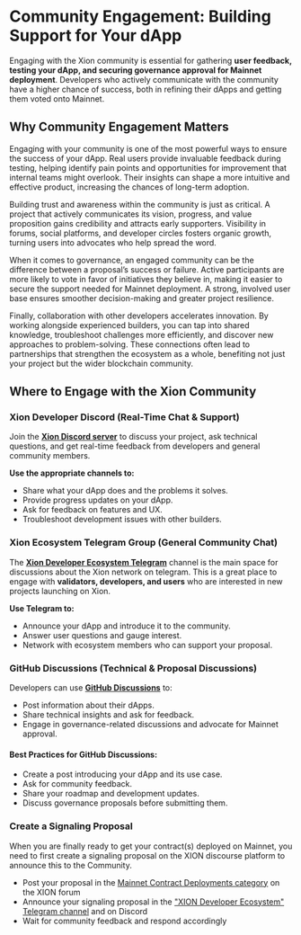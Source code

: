 # Community Engagement: Building Support for Your dApp

Engaging with the Xion community is essential for gathering **user feedback, testing your dApp, and securing governance approval for Mainnet deployment**. Developers who actively communicate with the community have a higher chance of success, both in refining their dApps and getting them voted onto Mainnet.



## **Why Community Engagement Matters**

Engaging with your community is one of the most powerful ways to ensure the success of your dApp. Real users provide invaluable feedback during testing, helping identify pain points and opportunities for improvement that internal teams might overlook. Their insights can shape a more intuitive and effective product, increasing the chances of long-term adoption.

Building trust and awareness within the community is just as critical. A project that actively communicates its vision, progress, and value proposition gains credibility and attracts early supporters. Visibility in forums, social platforms, and developer circles fosters organic growth, turning users into advocates who help spread the word.

When it comes to governance, an engaged community can be the difference between a proposal’s success or failure. Active participants are more likely to vote in favor of initiatives they believe in, making it easier to secure the support needed for Mainnet deployment. A strong, involved user base ensures smoother decision-making and greater project resilience.

Finally, collaboration with other developers accelerates innovation. By working alongside experienced builders, you can tap into shared knowledge, troubleshoot challenges more efficiently, and discover new approaches to problem-solving. These connections often lead to partnerships that strengthen the ecosystem as a whole, benefiting not just your project but the wider blockchain community.



## **Where to Engage with the Xion Community**

### **Xion Developer Discord (Real-Time Chat & Support)**

Join the [**Xion Discord server**](https://discord.gg/burnt) to discuss your project, ask technical questions, and get real-time feedback from developers and general community members.

**Use the appropriate channels to:**

* Share what your dApp does and the problems it solves.
* Provide progress updates on your dApp.
* Ask for feedback on features and UX.
* Troubleshoot development issues with other builders.

### **Xion Ecosystem Telegram Group (General Community Chat)**

The [**Xion Developer Ecosystem Telegram**](https://t.me/+5KA8xBuU5wYzZjU0) channel is the main space for discussions about the Xion network on telegram. This is a great place to engage with **validators, developers, and users** who are interested in new projects launching on Xion.

**Use Telegram to:**

* Announce your dApp and introduce it to the community.
* Answer user questions and gauge interest.
* Network with ecosystem members who can support your proposal.

### **GitHub Discussions (Technical & Proposal Discussions)**

Developers can use [**GitHub Discussions**](https://github.com/orgs/burnt-labs/discussions) to:

* Post information about their dApps.
* Share technical insights and ask for feedback.
* Engage in governance-related discussions and advocate for Mainnet approval.

#### **Best Practices for GitHub Discussions:**

* Create a post introducing your dApp and its use case.
* Ask for community feedback.
* Share your roadmap and development updates.
* Discuss governance proposals before submitting them.

### **Create a Signaling Proposal**

When you are finally ready to get your contract(s) deployed on Mainnet, you need to first create a signaling proposal on the XION discourse platform to announce this to the Community.

* Post your proposal in the [Mainnet Contract Deployments category](https://discourse.xion.burnt.com/c/govpros/mainnet-contract-deployments/6) on the XION forum
* Announce your signaling proposal in the ["XION Developer Ecosystem" Telegram channel](https://t.me/+5KA8xBuU5wYzZjU0) and on Discord
* Wait for community feedback and respond accordingly

